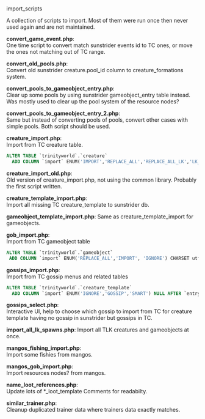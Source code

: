 #
 import_scripts

A collection of scripts to import. Most of them were run once then never used again and are not maintained.

**convert_game_event.php**:  
One time script to convert match sunstrider events id to TC ones, or move the ones not matching out of TC range.

**convert_old_pools.php**:  
Convert old sunstrider creature.pool_id column to creature_formations system.

**convert_pools_to_gameobject_entry.php**:  
Clear up some pools by using sunstrider gameobject_entry table instead. Was mostly used to clear up the pool system of the resource nodes?

**convert_pools_to_gameobject_entry_2.php**:  
Same but instead of converting pools of pools, convert other cases with simple pools. Both script should be used.

**creature_import.php**:   
Import from TC creature table.

```SQL
ALTER TABLE `trinityworld`.`creature`   
  ADD COLUMN `import` ENUM('IMPORT','REPLACE_ALL','REPLACE_ALL_LK','LK_ONLY','MOVE_UNIQUE_IMPORT_WP','UPDATE_SPAWNID','IMPORT_WP', 'IGNORE', 'IMPORT_MAP') CHARSET utf8 COLLATE utf8_general_ci NULL;
```

**creature_import_old.php**:   
Old version of creature_import.php, not using the common library. Probably the first script written.
 
 **creature_template_import.php**:  
Import all missing TC creature_template to sunstrider db.

**gameobject_template_import.php**:
Same as creature_template_import for gameobjects.

**gob_import.php**:  
Import from TC gameobject table

 ```SQL
ALTER TABLE `trinityworld`.`gameobject`   
  ADD COLUMN `import` ENUM('REPLACE_ALL','IMPORT', 'IGNORE') CHARSET utf8 COLLATE utf8_general_ci NULL;
```

**gossips_import.php**:  
Import from TC gossip menus and related tables
 
```SQL
ALTER TABLE `trinityworld`.`creature_template`   
  ADD COLUMN `import` ENUM('IGNORE','GOSSIP','SMART') NULL AFTER `entry`;
```

**gossips_select.php**:  
Interactive UI, help to choose which gossip to import from TC for creature template having no gossip in sunstrider but gossips in TC.

**import_all_lk_spawns.php**:
Import all TLK creatures and gameobjects at once.

**mangos_fishing_import.php**:  
Import some fishies from mangos.

**mangos_gob_import.php**:  
Import resources nodes? from mangos.

**name_loot_references.php**:  
Update lots of *_loot_template Comments for readabilty.

**similar_trainer.php**:  
Cleanup duplicated trainer data where trainers data exactly matches.
